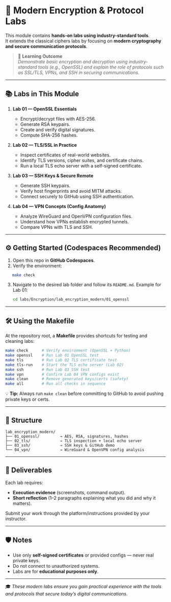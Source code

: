 # 🔐 Modern Encryption & Protocol Labs

This module contains **hands-on labs using industry-standard tools**.  
It extends the classical ciphers labs by focusing on **modern cryptography and secure communication protocols**.

> 🎯 **Learning Outcome**  
> *Demonstrate basic encryption and decryption using industry-standard tools (e.g., OpenSSL) and explain the role of protocols such as SSL/TLS, VPNs, and SSH in securing communications.*

---

## 📚 Labs in This Module

1. **Lab 01 — OpenSSL Essentials**  
   - Encrypt/decrypt files with AES-256.  
   - Generate RSA keypairs.  
   - Create and verify digital signatures.  
   - Compute SHA-256 hashes.

2. **Lab 02 — TLS/SSL in Practice**  
   - Inspect certificates of real-world websites.  
   - Identify TLS versions, cipher suites, and certificate chains.  
   - Run a local TLS echo server with a self-signed certificate.  

3. **Lab 03 — SSH Keys & Secure Remote**  
   - Generate SSH keypairs.  
   - Verify host fingerprints and avoid MITM attacks.  
   - Connect securely to GitHub using SSH authentication.  

4. **Lab 04 — VPN Concepts (Config Anatomy)**  
   - Analyze WireGuard and OpenVPN configuration files.  
   - Understand how VPNs establish encrypted tunnels.  
   - Compare VPNs with TLS and SSH.  

---

## ⚙️ Getting Started (Codespaces Recommended)

1. Open this repo in **GitHub Codespaces**.  
2. Verify the environment:  
```bash
   make check
````

3. Navigate to the desired lab folder and follow its `README.md`.
   Example for Lab 01:

   ```bash
   cd labs/Encryption/lab_encryption_modern/01_openssl
   ```

---

## 🛠 Using the Makefile

At the repository root, a **Makefile** provides shortcuts for testing and cleaning labs:

```bash
make check      # Verify environment (OpenSSL + Python)
make openssl    # Run Lab 01 OpenSSL test
make tls        # Run Lab 02 TLS certificate test
make tls-run    # Start the TLS echo server (Lab 02)
make ssh        # Run Lab 03 SSH test
make vpn        # Confirm Lab 04 VPN configs exist
make clean      # Remove generated keys/certs (safety)
make all        # Run all checks in sequence
```

💡 **Tip:** Always run `make clean` before committing to GitHub to avoid pushing private keys or certs.

---

## 📂 Structure

```
lab_encryption_modern/
├── 01_openssl/         → AES, RSA, signatures, hashes
├── 02_tls/             → TLS inspection + local echo server
├── 03_ssh/             → SSH keys & GitHub demo
└── 04_vpn/             → WireGuard & OpenVPN config analysis
```

---

## 📝 Deliverables

Each lab requires:

* **Execution evidence** (screenshots, command output).
* **Short reflection** (1–2 paragraphs explaining what you did and why it matters).

Submit your work through the platform/instructions provided by your instructor.

---

## 🛡️ Notes

* Use only **self-signed certificates** or provided configs — never real private keys.
* Do not connect to unauthorized systems.
* Labs are for **educational purposes only**.

---

🎓 *These modern labs ensure you gain practical experience with the tools and protocols that secure today’s digital communications.*

```
